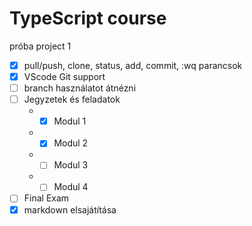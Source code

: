 # TypeScript course 
próba project 1

- [x] pull/push, clone, status, add, commit, :wq parancsok
- [x] VScode Git support
- [ ] branch használatot átnézni
- [ ] Jegyzetek és feladatok
    * - [x] Modul 1
    * - [x] Modul 2
    * - [ ] Modul 3
    * - [ ] Modul 4
- [ ] Final Exam
- [x] markdown elsajátítása